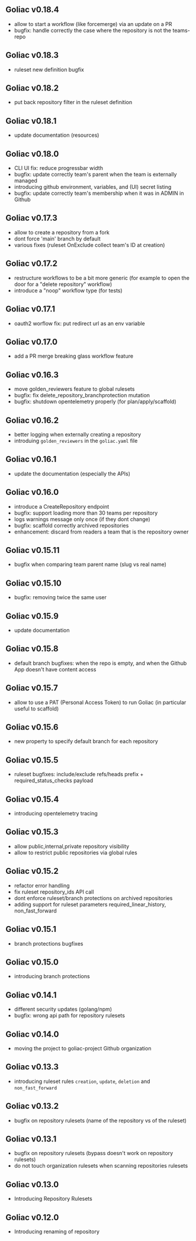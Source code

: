 ## Goliac v0.18.4

- allow to start a workflow (like forcemerge) via an update on a PR
- bugfix: handle correctly the case where the repository is not the teams-repo

## Goliac v0.18.3

- ruleset new definition bugfix

## Goliac v0.18.2

- put back repository filter in the ruleset definition

## Goliac v0.18.1

- update documentation (resources)

## Goliac v0.18.0

- CLI UI fix: reduce progressbar width
- bugfix: update correctly team's parent when the team is externally managed
- introducing github environment, variables, and (UI) secret listing
- bugfix: update correctly team's membership when it was in ADMIN in Github

## Goliac v0.17.3

- allow to create a repository from a fork
- dont force 'main' branch by default
- various fixes (ruleset OnExclude collect team's ID at creation)

## Goliac v0.17.2

- restructure workflows to be a bit more generic (for example to open the door for a "delete repository" workflow)
- introduce a "noop" workflow type (for tests)

## Goliac v0.17.1

- oauth2 worflow fix: put redirect url as an env variable

## Goliac v0.17.0

- add a PR merge breaking glass workflow feature

## Goliac v0.16.3

- move golden_reviewers feature to global rulesets
- bugfix: fix delete_repository_branchprotection mutation
- bugfix: shutdown opentelemetry properly (for plan/apply/scaffold)

## Goliac v0.16.2

- better logging when externally creating a repository
- introduing `golden_reviewers` in the `goliac.yaml` file

## Goliac v0.16.1

- update the documentation (especially the APIs)

## Goliac v0.16.0

- introduce a CreateRepository endpoint
- bugfix: support loading more than 30 teams per repository 
- logs warnings message only once (if they dont change)
- bugfix: scaffold correctly archived repositories
- enhancement: discard from readers a team that is the repository owner

## Goliac v0.15.11

- bugfix when comparing team parent name (slug vs real name)

## Goliac v0.15.10

- bugfix: removing twice the same user

## Goliac v0.15.9

- update documentation

## Goliac v0.15.8

- default branch bugfixes: when the repo is empty, and when the Github App doesn't have content access

## Goliac v0.15.7

- allow to use a PAT (Personal Access Token) to run Goliac (in particular useful to scaffold)

## Goliac v0.15.6

- new property to specify default branch for each repository

## Goliac v0.15.5

- ruleset bugfixes: include/exclude refs/heads prefix + required_status_checks payload

## Goliac v0.15.4

- introducing opentelemetry tracing

## Goliac v0.15.3

- allow public,internal,private repository visibility
- allow to restrict public repositories via global rules

## Goliac v0.15.2

- refactor error handling
- fix ruleset repository_ids API call
- dont enforce ruleset/branch protections on archived repositories
- adding support for ruleset parameters required_linear_history, non_fast_forward

## Goliac v0.15.1

- branch protections bugfixes

## Goliac v0.15.0

- introducing branch protections

## Goliac v0.14.1

- different security updates (golang/npm)
- bugfix: wrong api path for repository rulesets

## Goliac v0.14.0

- moving the project to goliac-project Github organization

## Goliac v0.13.3

- introducing ruleset rules `creation`, `update`, `deletion` and `non_fast_forward`

## Goliac v0.13.2

- bugfix on repository rulesets (name of the repository vs of the ruleset)

## Goliac v0.13.1

- bugfix on repository rulesets (bypass doesn't work on repository rulesets)
- do not touch organization rulesets when scanning repositories rulesets

## Goliac v0.13.0

- Introducing Repository Rulesets

## Goliac v0.12.0

- Introducing renaming of repository
